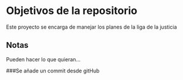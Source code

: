 # Objetivos de la repositorio

Este proyecto se encarga de manejar los planes de la liga de la justicia


## Notas
Pueden hacer lo que quieran...

###Se añade un commit desde gitHub
